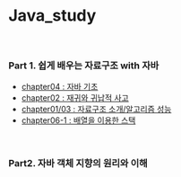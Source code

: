 # Java_study

<br>

### Part 1. 쉽게 배우는 자료구조 with 자바

* [chapter04 : 자바 기초](./part1/chapter04.md)
* [chapter02 : 재귀와 귀납적 사고](./part1/chapter02.md)
* [chapter01/03 : 자료구조 소개/알고리즘 성능](./part1/chapter01,03.md)
* [chapter06-1 : 배열을 이용한 스택](./part1/chapter06.md)

<br>

### Part2. 자바 객체 지향의 원리와 이해